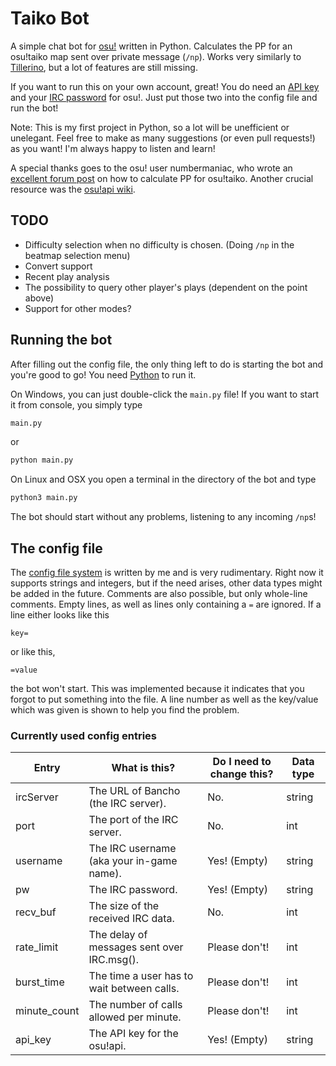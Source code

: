 # Taiko Bot

A simple chat bot for [osu!](https://osu.ppy.sh) written in Python. Calculates the PP for an osu!taiko map sent over private message (``/np``). Works very similarly to [Tillerino](https://github.com/Tillerino/Tillerinobot), but a lot of features are still missing.

If you want to run this on your own account, great! You do need an [API key](https://osu.ppy.sh/p/api) and your [IRC password](https://osu.ppy.sh/p/irc) for osu!. Just put those two into the config file and run the bot!

Note: This is my first project in Python, so a lot will be unefficient or unelegant. Feel free to make as many suggestions (or even pull requests!) as you want! I'm always happy to listen and learn!

A special thanks goes to the osu! user numbermaniac, who wrote an [excellent forum post](https://osu.ppy.sh/community/forums/topics/472288) on how to calculate PP for osu!taiko. Another crucial resource was the [osu!api wiki](https://github.com/ppy/osu-api/wiki).

## TODO

- Difficulty selection when no difficulty is chosen. (Doing ``/np`` in the beatmap selection menu)
- Convert support
- Recent play analysis
- The possibility to query other player's plays (dependent on the point above)
- Support for other modes?

## Running the bot

After filling out the config file, the only thing left to do is starting the bot and you're good to go! You need [Python](https://python.org) to run it.

On Windows, you can just double-click the ``main.py`` file! If you want to start it from console, you simply type

```bash
main.py
```

or

```bash
python main.py
```

On Linux and OSX you open a terminal in the directory of the bot and type

```bash
python3 main.py
```

The bot should start without any problems, listening to any incoming ``/np``s!

## The config file

The [config file system](config.py) is written by me and is very rudimentary. Right now it supports strings and integers, but if the need arises, other data types might be added in the future. Comments are also possible, but only whole-line comments. Empty lines, as well as lines only containing a ``=`` are ignored.
If a line either looks like this

```
key=
```

or like this,

```
=value
```

the bot won't start. This was implemented because it indicates that you forgot to put something into the file. A line number as well as the key/value which was given is shown to help you find the problem.

### Currently used config entries

Entry|What is this?|Do I need to change this?|Data type
-|-|-|-
ircServer|The URL of Bancho (the IRC server).|No.|string
port|The port of the IRC server.|No.|int
username|The IRC username (aka your in-game name).|Yes! (Empty)|string
pw|The IRC password.|Yes! (Empty)|string
recv_buf|The size of the received IRC data.|No.|int
rate_limit|The delay of messages sent over IRC.msg().|Please don't!|int
burst_time|The time a user has to wait between calls.|Please don't!|int
minute_count|The number of calls allowed per minute.|Please don't!|int
api_key|The API key for the osu!api.|Yes! (Empty)|string